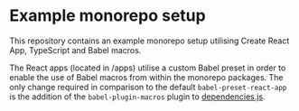 # Example monorepo setup

This repository contains an example monorepo setup utilising Create React App, TypeScript and Babel macros.

The React apps (located in <root>/apps) utilise a custom Babel preset in order to enable the use of Babel macros from within the monorepo packages. The only change required in comparison to the default `babel-preset-react-app` is the addition of the `babel-plugin-macros` plugin to [dependencies.js](https://github.com/nikovanmeurs/lerna-create-react-app-typescript/blob/master/packages/babel-preset-react-app/dependencies.js#L106).
